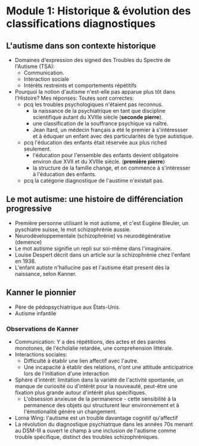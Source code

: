 # Module 1: Historique & évolution des classifications diagnostiques
## L'autisme dans son contexte historique
- Domaines d'expression des signed des Troubles du Spectre de l'Autisme (TSA):
	- Communication.
	- Interaction sociale
	- Intérêts restreints et comportements répétitifs
- Pourquoi la notion d'autisme n'est-elle pas apparue plus tôt dans l'Histoire? Mes réponses: Toutes sont correctes:
	- pcq les troubles psychologiques n'étaient pas reconnus.
		- la naissance de la psychiatrique en tant que discipline scientifique autant du XVIIIe siècle (**seconde pierre**).
		- une classification de la souffrance psychique va naître.
		- Jean Itard, un médecin français a été le premier à s'intéressser et à éduquer un enfant avec des particularités de type autistique.
	- pcq l'éducation des enfants était réservée aux plus riched seulement.
		- l'éducation pour l'ensemble des enfants devient obligatoire environ due XVII et du XVIIIe siècle. (**première pierre**)
		- la structure de la famille change, et on commence à s'intéresser à l'éducation des enfants.
	- pcq la catégorie diagnostique de l'austime n'existait pas.
## Le mot autisme: une histoire de différenciation progressive
- Première personne utilisant le mot autisme, et c'est Eugène Bleuler, un pyschiatre suisse, le mot schizophrénie aussie.
- Neurodéveloppementale (schizophrénie) vs neurodégénérative (demence)
- Le mot autisme signifie un repli sur soi-même dans l'imaginaire.
- Louise Despert décrit dans un article sur la schizophrénie chez l'enfant en 1938.
- L'enfant autiste n'hallucine pas et l'autisme était present dès la naissance, selon Kanner.
## Kanner le pionnier
- Père de pédopsychiatrique aux États-Unis.
- Autisme infantile
### Observations de Kanner
- Communication: Y a des répétitions, des actes et des paroles monotones, de l'écholalie retardée, une comprehension littérale.
- Interactions sociales: 
	+ Difficulté à établir une lien affectif avec l'autre.
	+ Une incapacité à établir des relations, n'ont une attitude anticipatrice lors de l'initiation d'une interaction
- Sphère d'intérêt: limitation dans la variété de l'activité spontanée, un manque de curiosité ou d'intérêt pour la nouveauté, peut-être une fixation plus grande autour d'intérêt plus spécifiques.
	+ L'obsession anxieuse de la permanence - cette sensibilité à la permanence des objets qui structurent leur environnement et à l'émotionalité génère un changement.
- Lorna Wing: l'autisme est un trouble davantage cognitif qu'affectif
- La révolution du diagnostique psychiatrque dans les années 70s menant au DSM-III a ouvert le champ à une inclusion de l'autisme comme trouble spécifique, distinct des troubles schizophréniques.
